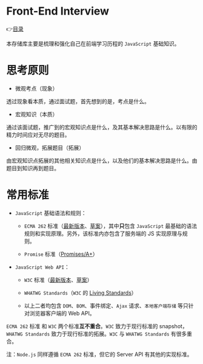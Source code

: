 # Front-End Interview

👉[目录](SUMMARY.md)

本存储库主要是梳理和强化自己在前端学习历程的 `JavaScript` 基础知识。

# 思考原则

- 微观考点（现象）

透过现象看本质，通过面试题，首先想到的是，考点是什么。

- 宏观知识（本质）

通过该面试题，推广到的宏观知识点是什么，及其基本解决思路是什么。以有限的精力时间应对无尽的题目。

- 回归微观，拓展题目（拓展）

由宏观知识点拓展的其他相关知识点是什么，以及他们的基本解决思路是什么。由题目到知识再到题目。

# 常用标准

- `JavaScript` 基础语法和规则：

    - `ECMA 262` 标准（[最新版本][ecma262]、[草案][ECMA262-草案]），其中**只**包含 `JavaScript` 最基础的语法规则和实现原理。另外，该标准内亦包含了服务端的 JS 实现原理与规则。

    - `Promise` 标准（[Promises/A+][promises-a-plus]）

- `JavaScript Web API`：

    - `W3C` 标准（[最新版本][w3c]、[草案][W3C 草案]）
    
    - `WHATWG Standards`（`W3C` 的 [Living Standards]）
    
    - 以上二者均包含 `DOM`、`BOM`、事件绑定、`Ajax` 请求、`本地客户端存储` 等只针对浏览器客户端的 Web API。

`ECMA 262` 标准 和 `W3C` 两个标准**互不重合**。`W3C` 致力于现行标准的 snapshot，`WHATWG Standards` 致力于现行标准的拓展。`W3C` 与 `WHATWG Standards` 有很多重合。

注：`Node.js` 同样遵循 `ECMA 262` 标准，但它的 Server API 有其他的实现标准。

[ecma262]:https://www.ecma-international.org/ecma-262

[w3c]:https://www.w3.org/TR/html5/webappapis.html#webappapis

[ECMA262-草案]:https://tc39.github.io/ecma262/#sec-intro

[promises-a-plus]:https://promisesaplus.com/

[W3C 草案]:https://w3c.github.io/html/single-page.html#introduction

[Living Standards]:https://whatwg.org/